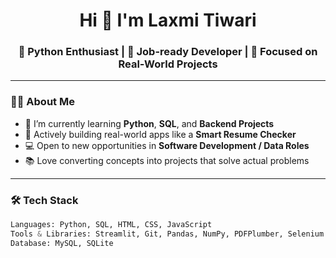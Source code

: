 <h1 align="center">Hi 👋 I'm Laxmi Tiwari</h1>
<h3 align="center">🚀 Python Enthusiast | 💼 Job-ready Developer | 🎯 Focused on Real-World Projects</h3>

---

### 👩‍💻 About Me
- 🌱 I’m currently learning **Python**, **SQL**, and **Backend Projects**
- 🎯 Actively building real-world apps like a **Smart Resume Checker**
- 💻 Open to new opportunities in **Software Development / Data Roles**
- 📚 Love converting concepts into projects that solve actual problems

---

### 🛠️ Tech Stack
```python
Languages: Python, SQL, HTML, CSS, JavaScript  
Tools & Libraries: Streamlit, Git, Pandas, NumPy, PDFPlumber, Selenium  
Database: MySQL, SQLite  
